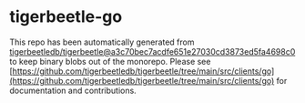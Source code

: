 # tigerbeetle-go
This repo has been automatically generated from [tigerbeetledb/tigerbeetle@a3c70bec7acdfe651e27030cd3873ed5fa4698c0](https://github.com/tigerbeetledb/tigerbeetle/commit/a3c70bec7acdfe651e27030cd3873ed5fa4698c0) to keep binary blobs out of the monorepo. Please see [https://github.com/tigerbeetledb/tigerbeetle/tree/main/src/clients/go](https://github.com/tigerbeetledb/tigerbeetle/tree/main/src/clients/go) for documentation and contributions.
